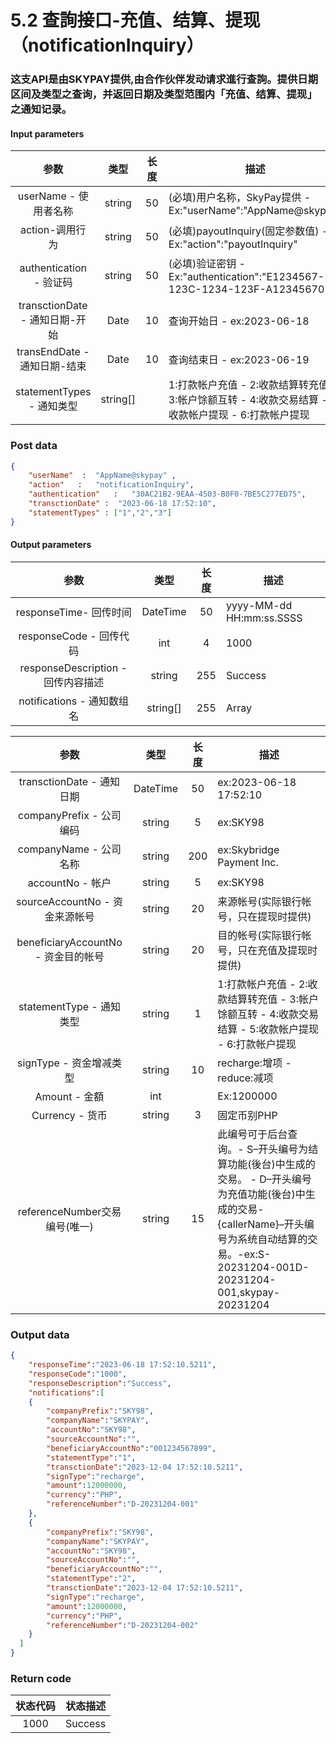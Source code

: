 # 5.2 查詢接口-充值、结算、提现（notificationInquiry）
### 这支API是由SKYPAY提供,由合作伙伴发动请求進行查詢。提供日期区间及类型之查询，并返回日期及类型范围内「充值、结算、提现」之通知记录。
#### Input parameters
| 参数                        |    类型     | 长度    |描述|
| :-------------------------: | :-----------: |:-----:|--------------------------------|   
|userName - 使用者名称|string|50|(必填)用户名称，SkyPay提供 - Ex:"userName":"AppName@skypay"|
|action-调用行为|string|50|(必填)payoutInquiry(固定参数值) - Ex:"action":"payoutInquiry"|
|authentication  - 验证码|string |50|(必填)验证密钥 - Ex:"authentication":"E1234567-123C-1234-123F-A12345670"|
|transctionDate - 通知日期-开始|Date|10|查询开始日 - ex:2023-06-18|
|transEndDate - 通知日期-结束|Date|10|查询结束日 - ex:2023-06-19|
|statementTypes - 通知类型|string[]||1:打款帐户充值 - 2:收款结算转充值 - 3:帐户馀额互转 - 4:收款交易结算 - 5:收款帐户提现 - 6:打款帐户提现|
### Post data
```json
{
    "userName"  :  "AppName@skypay" ,
    "action"   :   "notificationInquiry",
    "authentication"   :   "30AC21B2-9EAA-4503-B0F0-7BE5C277ED75",
    "transctionDate" :  "2023-06-18 17:52:10",
    "statementTypes" : ["1","2","3"]
}
```

#### Output parameters

| 参数                        |    类型     | 长度    |描述|
| :-------------------------: | :-----------: |:-----:|--------------------------------|   
|responseTime- 回传时间|DateTime|50|yyyy-MM-dd HH:mm:ss.SSSS|
|responseCode - 回传代码|int|4|1000|
|responseDescription - 回传内容描述|string|255|Success|
|notifications - 通知数组名|string[]|255|Array|

| 参数                        |    类型     | 长度    |描述|
| :-------------------------: | :-----------: |:-----:|--------------------------------|   
|transctionDate - 通知日期|DateTime|50|ex:2023-06-18 17:52:10|
|companyPrefix - 公司编码|string|5|ex:SKY98|
|companyName - 公司名称|string|200|ex:Skybridge Payment Inc.|
|accountNo - 帐户|string|5|ex:SKY98|
|sourceAccountNo - 资金来源帐号|string|20|来源帐号(实际银行帐号，只在提现时提供)|
|beneficiaryAccountNo - 资金目的帐号|string|20|目的帐号(实际银行帐号，只在充值及提现时提供)|
|statementType - 通知类型|string|1|1:打款帐户充值 - 2:收款结算转充值 - 3:帐户馀额互转 - 4:收款交易结算 - 5:收款帐户提现 - 6:打款帐户提现|
|signType - 资金增减类型|string|10|recharge:增项 - reduce:减项|
|Amount - 金額|int||Ex:1200000|
|Currency - 货币|string|3|固定币别PHP|
|referenceNumber交易编号(唯一)|string|15|此编号可于后台查询。- S–开头编号为结算功能(後台)中生成的交易。 - D–开头编号为充值功能(後台)中生成的交易- {callerName}–开头编号为系统自动结算的交易。-ex:S-20231204-001D-20231204-001,skypay-20231204|

### Output data

```json
{
    "responseTime":"2023-06-18 17:52:10.5211",
    "responseCode":"1000",
    "responseDescription":"Success",
    "notifications":[
    {
        "companyPrefix":"SKY98",
        "companyName":"SKYPAY",
        "accountNo":"SKY98",
        "sourceAccountNo":"",
        "beneficiaryAccountNo":"001234567899",
        "statementType":"1",
        "transctionDate":"2023-12-04 17:52:10.5211",
        "signType":"recharge",
        "amount":12000000,
        "currency":"PHP",
        "referenceNumber":"D-20231204-001"
    },
    {
        "companyPrefix":"SKY98",
        "companyName":"SKYPAY",
        "accountNo":"SKY98",
        "sourceAccountNo":"",
        "beneficiaryAccountNo":"",
        "statementType":"2",
        "transctionDate":"2023-12-04 17:52:10.5211",
        "signType":"recharge",
        "amount":12000000,
        "currency":"PHP",
        "referenceNumber":"D-20231204-002"
    }
  ]
}
```
### Return code
| 状态代码                        |   状态描述    | 
| :-------------------------: | :-----------: |
|1000 |Success|




